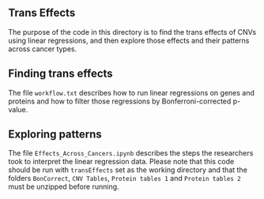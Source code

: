 Trans Effects
---

The purpose of the code in this directory is to find the trans effects of CNVs using linear regressions, and then explore those effects and their patterns across cancer types.

## Finding trans effects
The file `workflow.txt` describes how to run linear regressions on genes and proteins and how to filter those regressions by Bonferroni-corrected p-value.

## Exploring patterns
The file `Effects_Across_Cancers.ipynb` describes the steps the researchers took to interpret the linear regression data. Please note that this code should be run with `transEffects` set as the working directory and that the folders `BonCorrect`, `CNV Tables`, `Protein tables 1` and `Protein tables 2` must be unzipped before running.
